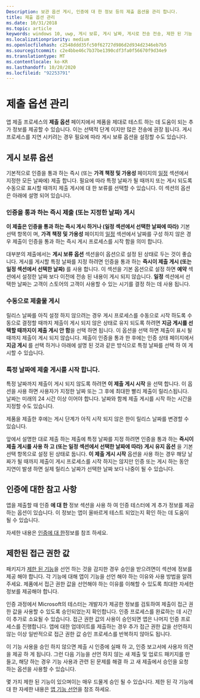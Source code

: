 ```yaml
---
Description: 보관 옵션 게시, 인증에 대 한 정보 등의 제출 옵션을 관리 합니다.
title: 제출 옵션 관리
ms.date: 10/31/2018
ms.topic: article
keywords: windows 10, uwp, 게시 보류, 게시 날짜, 게시로 전송 전송, 제한 된 기능 승인
ms.localizationpriority: medium
ms.openlocfilehash: c2548ddd35fc50f62727d986d2d934d2346eb7b5
ms.sourcegitcommit: c2e4bbe46c7b37be1390cdf3fa0f56670f9d34e9
ms.translationtype: MT
ms.contentlocale: ko-KR
ms.lasthandoff: 10/20/2020
ms.locfileid: "92253791"
---
```

# <a name="manage-submission-options"></a>제출 옵션 관리

앱 제출 프로세스의 **제출 옵션** 페이지에서 제품을 제대로 테스트 하는 데 도움이 되는 추가 정보를 제공할 수 있습니다. 이는 선택적 단계 이지만 많은 전송에 권장 됩니다. 게시 프로세스를 지연 시키려는 경우 필요에 따라 게시 보류 옵션을 설정할 수도 있습니다.


## <a name="publishing-hold-options"></a>게시 보류 옵션

기본적으로 인증을 통과 하는 즉시 (또는 **가격 책정 및 가용성** 페이지의 [일정](configure-precise-release-scheduling.md) 섹션에서 지정한 모든 날짜에) 제출 합니다. 필요에 따라 특정 날짜가 될 때까지 또는 게시 되도록 수동으로 표시할 때까지 제출 게시에 대 한 보류를 선택할 수 있습니다. 이 섹션의 옵션은 아래에 설명 되어 있습니다. 


### <a name="publish-your-submission-as-soon-as-it-passes-certification-or-per-dates-you-specify"></a>인증을 통과 하는 즉시 제출 (또는 지정한 날짜) 게시

**이 제출은 인증을 통과 하는 즉시 게시 하거나 (일정 섹션에서 선택한 날짜에 따라)** 기본 선택 항목이 며, **가격 책정 및 가용성** 페이지의 [일정](configure-precise-release-scheduling.md) 섹션에서 날짜를 구성 하지 않은 경우 제출이 인증을 통과 하는 즉시 게시 프로세스를 시작 함을 의미 합니다.   

대부분의 제출에서는 **게시 보류 옵션** 섹션을이 옵션으로 설정 된 상태로 두는 것이 좋습니다. 게시를 게시할 특정 날짜를 지정 하려면 인증을 통과 하는 **즉시이 제출 게시 (또는 일정 섹션에서 선택한 날짜)** 를 사용 합니다. 이 섹션을 기본 옵션으로 설정 하면 **예약** 섹션에서 설정한 날짜 보다 이전에 전송 된 내용이 게시 되지 않습니다. **일정** 섹션에서 선택한 날짜는 고객이 스토어의 고객이 사용할 수 있는 시기를 결정 하는 데 사용 됩니다.


### <a name="publish-your-submission-manually"></a>수동으로 제출물 게시

릴리스 날짜를 아직 설정 하지 않으려는 경우 게시 프로세스를 수동으로 시작 하도록 수동으로 결정할 때까지 제출이 게시 되지 않은 상태로 유지 되도록 하려면 **지금 게시를 선택할 때까지이 제출 게시 안 함**을 선택 하면 됩니다. 이 옵션을 선택 하면 제출이 표시 될 때까지 제출이 게시 되지 않습니다. 제출이 인증을 통과 한 후에는 인증 상태 페이지에서 **지금 게시** 를 선택 하거나 아래에 설명 된 것과 같은 방식으로 특정 날짜를 선택 하 여 게시할 수 있습니다.


### <a name="start-publishing-your-submission-on-a-certain-date"></a>특정 날짜에 제출 게시를 시작 합니다.

특정 날짜까지 제출이 게시 되지 않도록 하려면 **이 제출 게시 시작** 을 선택 합니다. 이 옵션을 사용 하면 사용자가 지정한 날짜 또는 그 후에 최대한 빨리 제출이 릴리스됩니다. 날짜는 미래의 24 시간 이상 이어야 합니다. 날짜와 함께 제출 게시를 시작 하는 시간을 지정할 수도 있습니다. 

제품을 제출한 후에는 게시 단계가 아직 시작 되지 않은 한이 릴리스 날짜를 변경할 수 있습니다. 
 
앞에서 설명한 대로 제출 하는 제출에 특정 날짜를 지정 하려면 인증을 통과 하는 **즉시이 제출 게시를 사용 하 고 (또는 일정 섹션에서 선택한 날짜에 따라)** **게시 유지 옵션** 을 기본 선택 항목으로 설정 된 상태로 둡니다. **이 제출 게시 시작** 옵션을 사용 하는 경우 해당 날짜가 될 때까지 제출이 게시 프로세스를 시작 하지는 않지만 인증 또는 게시 하는 동안 지연이 발생 하면 실제 릴리스 날짜가 선택한 날짜 보다 나중이 될 수 있습니다. 


## <a name="notes-for-certification"></a>인증에 대한 참고 사항

앱을 제출할 때 인증 **에 대 한** 정보 섹션을 사용 하 여 인증 테스터에 게 추가 정보를 제공 하는 옵션이 있습니다. 이 정보는 앱이 올바르게 테스트 되었는지 확인 하는 데 도움이 될 수 있습니다. 

자세한 내용은 [인증에 대 한](notes-for-certification.md)정보를 참조 하세요.


## <a name="restricted-capabilities"></a>제한된 접근 권한 값

패키지가 [제한 된 기능](../packaging/app-capability-declarations.md#restricted-capabilities)을 선언 하는 것을 감지한 경우 승인을 받으려면이 섹션에 정보를 제공 해야 합니다. 각 기능에 대해 앱이 기능을 선언 해야 하는 이유와 사용 방법을 알려주세요. 제품에서 접근 권한 값을 선언해야 하는 이유를 이해할 수 있도록 최대한 자세한 정보를 제공해야 합니다. 

인증 과정에서 Microsoft의 테스터는 개발자가 제공한 정보를 검토하여 제출이 접근 권한 값을 사용할 수 있도록 승인되었는지 확인합니다. 인증 프로세스를 완료하는 데 시간이 추가로 소요될 수 있습니다. 접근 권한 값의 사용이 승인되면 앱은 나머지 인증 프로세스를 진행합니다. 앱에 대한 업데이트를 제출하는 경우 추가 접근 권한 값을 선언하지 않는 이상 일반적으로 접근 권한 값 승인 프로세스를 반복하지 않아도 됩니다. 

이 기능 사용을 승인 하지 않으면 제출 시 인증에 실패 하 고, 인증 보고서에 사용자 의견을 제공 하 게 됩니다. 그런 다음 기능을 선언 하지 않는 새 제출 및 업로드 패키지를 만들고, 해당 하는 경우 기능 사용과 관련 된 문제를 해결 하 고 새 제출에서 승인을 요청 하는 옵션을 사용할 수 있습니다.

몇 가지 제한 된 기능이 있으며이는 매우 드물게 승인 될 수 있습니다. 제한 된 각 기능에 대 한 자세한 내용은 [앱 기능 선언](../packaging/app-capability-declarations.md#restricted-capabilities)을 참조 하세요.

